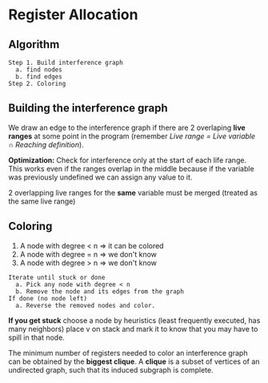 # Register Allocation

## Algorithm

```
Step 1. Build interference graph
  a. find nodes
  b. find edges
Step 2. Coloring 
```

## Building the interference graph

We draw an edge to the interference graph if there are 2 overlaping **live ranges** at some point in the program (remember _Live range = Live variable ∩ Reaching definition_).

**Optimization:** Check for interference only at the start of each life range. This works even if the ranges overlap in the middle because if the variable was previously undefined we can assign any value to it.

2 overlapping live ranges for the **same** variable must be merged (treated as the same live range)

## Coloring 

1. A node with degree < n ⇒ it can be colored
2. A node with degree = n ⇒ we don't know
3. A node with degree > n ⇒ we don't know

```
Iterate until stuck or done
  a. Pick any node with degree < n
  b. Remove the node and its edges from the graph
If done (no node left)
  a. Reverse the removed nodes and color.
```

**If you get stuck** choose a node by heuristics (least frequently executed, has many neighbors) place v on stack and mark it to know that you may have to spill in that node. 

The minimum number of registers needed to color an interference graph can be obtained by the **biggest clique**. A **clique** is a subset of vertices of an undirected graph, such that its induced subgraph is complete.
